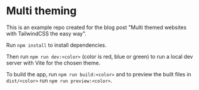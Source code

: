 # Multi theming

This is an example repo created for the blog post "Multi themed websites with TailwindCSS the easy way".

Run `npm install` to install dependencies.

Then run `npm run dev:<color>` (color is red, blue or green) to run a local dev server with Vite for the chosen theme.

To build the app, run `npm run build:<color>` and to preview the built files in `dist/<color>` run `npm run preview:<color>`.
